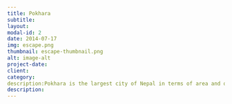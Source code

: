 ```yaml
---
title: Pokhara
subtitle: 
layout: 
modal-id: 2
date: 2014-07-17
img: escape.png
thumbnail: escape-thumbnail.png
alt: image-alt
project-date: 
client: 
category: 
description:Pokhara is the largest city of Nepal in terms of area and often refereed as the tourism capital of nepal.
description:
---
```

